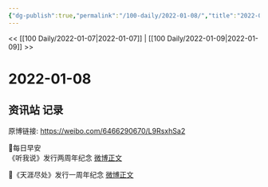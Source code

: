 ```yaml
---
{"dg-publish":true,"permalink":"/100-daily/2022-01-08/","title":"2022-01-08"}
---
```



<< [[100 Daily/2022-01-07\|2022-01-07]] | [[100 Daily/2022-01-09\|2022-01-09]] >>

# 2022-01-08

## 资讯站 记录

原博链接: https://weibo.com/6466290670/L9RsxhSa2

🌟每日早安  
《听我说》发行两周年纪念 [微博正文](https://weibo.com/detail/4723289961796638)

🌟《天涯尽处》发行一周年纪念 [微博正文](https://weibo.com/detail/4723331439265972)

